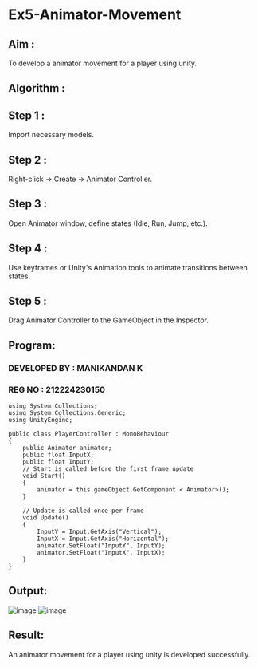 # Ex5-Animator-Movement

## Aim :

To develop a animator movement for a player using unity.

## Algorithm :

## Step 1 : 

Import necessary models.

## Step 2 : 

 Right-click -> Create -> Animator Controller.

## Step 3 : 

Open Animator window, define states (Idle, Run, Jump, etc.).

## Step 4 : 

Use keyframes or Unity's Animation tools to animate transitions between states.

## Step 5 : 

Drag Animator Controller to the GameObject in the Inspector.

## Program:
### DEVELOPED BY : MANIKANDAN K
### REG NO : 212224230150
~~~
using System.Collections;
using System.Collections.Generic;
using UnityEngine;

public class PlayerController : MonoBehaviour
{
    public Animator animator;
    public float InputX;
    public float InputY;
    // Start is called before the first frame update
    void Start()
    {
        animator = this.gameObject.GetComponent < Animator>();
    }

    // Update is called once per frame
    void Update()
    {
        InputY = Input.GetAxis("Vertical");
        InputX = Input.GetAxis("Horizontal");
        animator.SetFloat("InputY", InputY);
        animator.SetFloat("InputX", InputX);
    }
}
~~~

## Output:
![image](https://github.com/user-attachments/assets/69faf3cb-079b-445d-9553-cfcf72d6eec5)
![image](https://github.com/user-attachments/assets/a3296eb8-6dee-41f5-9bb5-7942e503eae4)


## Result:
An animator movement for a player using unity is developed successfully.
